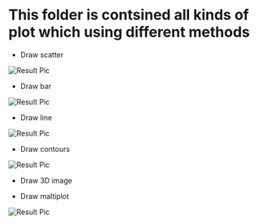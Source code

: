 # This folder is contsined all kinds of plot which using different methods

- Draw scatter

![Result Pic](https://github.com/roguesir/Python-practice/blob/master/matplotlib_practice/draw_scatter.png)

- Draw bar

![Result Pic](https://github.com/roguesir/Python-practice/blob/master/matplotlib_practice/draw_bar.png)

- Draw line

![Result Pic](https://github.com/roguesir/Python-practice/blob/master/matplotlib_practice/draw_line.png)

- Draw contours

![Result Pic](https://github.com/roguesir/Python-practice/blob/master/matplotlib_practice/draw_contours.png)

- Draw 3D image

- Draw maltiplot

![Result Pic](https://github.com/roguesir/Python-practice/blob/master/matplotlib_practice/mal_plot.png)